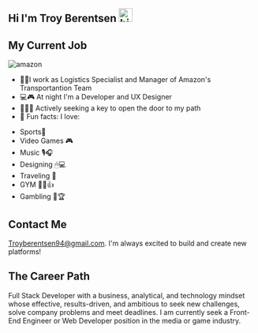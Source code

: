 ## Hi I'm Troy Berentsen <img src="https://user-images.githubusercontent.com/1303154/88677602-1635ba80-d120-11ea-84d8-d263ba5fc3c0.gif" width="28px" alt="hi">


## My Current Job
![amazon](https://aleen42.github.io/badges/src/amazon.svg)
- 🚛📁I work as Logistics Specialist and Manager of Amazon's Transportantion Team
- 💻🎮 At night I'm a Developer and UX Designer
- 💪😁🤘 Actively seeking a key to open the door to my path
- 🌟 Fun facts: I love:
* Sports🏉
* Video Games 🎮
* Music 🎙🎧
* Designing 🖱💻
* Traveling 🎈
* GYM 💪👦👍
* Gambling 🎰🏆

## Contact Me
Troyberentsen94@gmail.com.
I'm always excited to build and create new platforms!

## The Career Path
Full Stack Developer with a business, analytical, and technology mindset whose effective, results-driven, and ambitious to seek new challenges, solve company problems and meet deadlines. I am currently seek a Front-End Engineer or Web Developer position in the media or game industry.


